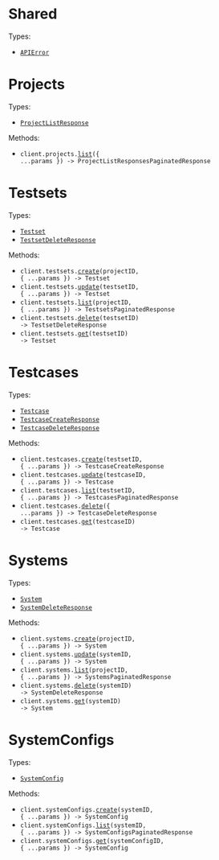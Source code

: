 # Shared

Types:

- <code><a href="./src/resources/shared.ts">APIError</a></code>

# Projects

Types:

- <code><a href="./src/resources/projects.ts">ProjectListResponse</a></code>

Methods:

- <code title="get /projects">client.projects.<a href="./src/resources/projects.ts">list</a>({ ...params }) -> ProjectListResponsesPaginatedResponse</code>

# Testsets

Types:

- <code><a href="./src/resources/testsets.ts">Testset</a></code>
- <code><a href="./src/resources/testsets.ts">TestsetDeleteResponse</a></code>

Methods:

- <code title="post /projects/{projectId}/testsets">client.testsets.<a href="./src/resources/testsets.ts">create</a>(projectID, { ...params }) -> Testset</code>
- <code title="patch /testsets/{testsetId}">client.testsets.<a href="./src/resources/testsets.ts">update</a>(testsetID, { ...params }) -> Testset</code>
- <code title="get /projects/{projectId}/testsets">client.testsets.<a href="./src/resources/testsets.ts">list</a>(projectID, { ...params }) -> TestsetsPaginatedResponse</code>
- <code title="delete /testsets/{testsetId}">client.testsets.<a href="./src/resources/testsets.ts">delete</a>(testsetID) -> TestsetDeleteResponse</code>
- <code title="get /testsets/{testsetId}">client.testsets.<a href="./src/resources/testsets.ts">get</a>(testsetID) -> Testset</code>

# Testcases

Types:

- <code><a href="./src/resources/testcases.ts">Testcase</a></code>
- <code><a href="./src/resources/testcases.ts">TestcaseCreateResponse</a></code>
- <code><a href="./src/resources/testcases.ts">TestcaseDeleteResponse</a></code>

Methods:

- <code title="post /testsets/{testsetId}/testcases">client.testcases.<a href="./src/resources/testcases.ts">create</a>(testsetID, { ...params }) -> TestcaseCreateResponse</code>
- <code title="put /testcases/{testcaseId}">client.testcases.<a href="./src/resources/testcases.ts">update</a>(testcaseID, { ...params }) -> Testcase</code>
- <code title="get /testsets/{testsetId}/testcases">client.testcases.<a href="./src/resources/testcases.ts">list</a>(testsetID, { ...params }) -> TestcasesPaginatedResponse</code>
- <code title="post /testcases/bulk-delete">client.testcases.<a href="./src/resources/testcases.ts">delete</a>({ ...params }) -> TestcaseDeleteResponse</code>
- <code title="get /testcases/{testcaseId}">client.testcases.<a href="./src/resources/testcases.ts">get</a>(testcaseID) -> Testcase</code>

# Systems

Types:

- <code><a href="./src/resources/systems.ts">System</a></code>
- <code><a href="./src/resources/systems.ts">SystemDeleteResponse</a></code>

Methods:

- <code title="post /projects/{projectId}/systems">client.systems.<a href="./src/resources/systems.ts">create</a>(projectID, { ...params }) -> System</code>
- <code title="patch /systems/{systemId}">client.systems.<a href="./src/resources/systems.ts">update</a>(systemID, { ...params }) -> System</code>
- <code title="get /projects/{projectId}/systems">client.systems.<a href="./src/resources/systems.ts">list</a>(projectID, { ...params }) -> SystemsPaginatedResponse</code>
- <code title="delete /systems/{systemId}">client.systems.<a href="./src/resources/systems.ts">delete</a>(systemID) -> SystemDeleteResponse</code>
- <code title="get /systems/{systemId}">client.systems.<a href="./src/resources/systems.ts">get</a>(systemID) -> System</code>

# SystemConfigs

Types:

- <code><a href="./src/resources/system-configs.ts">SystemConfig</a></code>

Methods:

- <code title="post /systems/{systemId}/configs">client.systemConfigs.<a href="./src/resources/system-configs.ts">create</a>(systemID, { ...params }) -> SystemConfig</code>
- <code title="get /systems/{systemId}/configs">client.systemConfigs.<a href="./src/resources/system-configs.ts">list</a>(systemID, { ...params }) -> SystemConfigsPaginatedResponse</code>
- <code title="get /systems/{systemId}/configs/{systemConfigId}">client.systemConfigs.<a href="./src/resources/system-configs.ts">get</a>(systemConfigID, { ...params }) -> SystemConfig</code>
